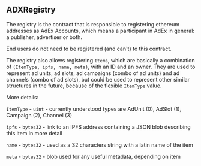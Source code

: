## ADXRegistry

The registry is the contract that is responsible to registering ethereum addresses as AdEx Accounts, which means a participant in AdEx in general: a  publisher, advertiser or both.

End users do not need to be registered (and can't) to this contract.

The registry also allows registering `Items`, which are basically a combination of `(ItemType, ipfs, name, meta)`, with an ID and an owner. They are used to represent ad units, ad slots, ad campaigns (combo of ad units) and ad channels (combo of ad slots), but could be used to represent other similar structures in the future, because of the flexible `ItemType` value.

More details:

`ItemType` - `uint` - currently understood types are AdUnit (0), AdSlot (1), Campaign (2), Channel (3)

`ipfs` - `bytes32` - link to an IPFS address containing a JSON blob describing this item in more detail

`name` - `bytes32` - used as a 32 characters string with a latin name of the item

`meta` - `bytes32` - blob used for any useful metadata, depending on item